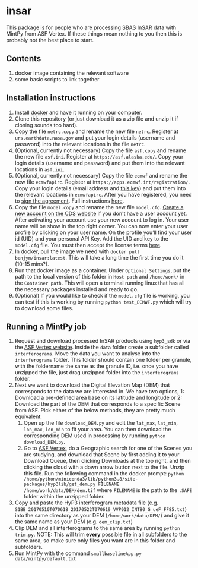 # insar

This package is for people who are processing SBAS InSAR data with MintPy from ASF Vertex. If these things mean nothing to you then this is probably not the best place to start.

## Contents
1. docker image containing the relevant software
2. some basic scripts to link together

## Installation instructions
1. Install [docker](https://www.docker.com/) and have it running on your computer.
2. Clone this repository (or just download it as a zip file and unzip it if cloning sounds too hard).
3. Copy the file `netrc.copy` and rename the new file `netrc`. Register at `urs.earthdata.nasa.gov` and put your login details (username and password) into the relevant locations in the file `netrc`.
4. (Optional, currently not necessary) Copy the file `asf.copy` and rename the new file `asf.ini`. Register at `https://asf.alaska.edu/`. Copy your login details (username and password) and put them into the relevant locations in `asf.ini`.
5. (Optional, currently not necessary) Copy the file `ecmwf` and rename the new file `ecmwfapirc`. Register at `https://apps.ecmwf.int/registration/`. Copy your login details (email address and [this key](https://api.ecmwf.int/v1/key/)) and put them into the relevant locations in `ecmwfapirc`. After you have registered, you need to [sign the agreement](https://apps.ecmwf.int/datasets/licences/general/). Full instructions [here](http://earthdef.caltech.edu/projects/pyaps/wiki/Main#).
6. Copy the file `model.copy` and rename the new file `model.cfg`. [Create a new account on the CDS website](https://cds.climate.copernicus.eu/user/register) if you don't have a user account yet. After activating your account use your new account to log in. Your user name will be show in the top right corner. You can now enter your user profile by clicking on your user name. On the profile you’ll find your user id (UID) and your personal API Key. Add the UID and key to the `model.cfg` file. You  must then accept the license terms [here](https://cds.climate.copernicus.eu/cdsapp/#!/terms/licence-to-use-copernicus-products).
7. In docker, pull the image we need with `docker pull benjym/insar:latest`. This will take a long time the first time you do it (10-15 mins?).
8. Run that docker image as a container. Under `Optional Settings`, put the path to the local version of this folder in `Host path` and `/home/work/` in the `Container path`. This will open a terminal running linux that has all the necessary packages installed and ready to go.
9. (Optional) If you would like to check if the `model.cfg` file is working, you can test if this is working by running `python test_ECMWF.py` which will try to download some files.

## Running a MintPy job
1. Request and download processed InSAR products using `hyp3_sdk` or via the [ASF Vertex website](https://search.asf.alaska.edu/#/). Inside the `data` folder create a subfolder called `interferograms`. Move the data you want to analyse into the `interferograms` folder. This folder should contain one folder per granule, with the foldername the same as the granule ID, i.e. once you have unzipped the file, just drag unzipped folder into the `interferograms` folder.
2. Next we want to download the Digital Elevation Map (DEM) that corresponds to the data we are interested in. We have two options, 1: Download a pre-defined area base on its latitude and longitude or 2: Download the part of the DEM that corresponds to a specific Scene from ASF. Pick either of the below methods, they are pretty much equivalent:
    1. Open up the file `download_DEM.py` and edit the `lat_max`, `lat_min`, `lon_max`, `lon_min` to fit your area. You can then download the corresponding DEM used in processing by running `python download_DEM.py`.
    2. Go to [ASF Vertex](https://search.asf.alaska.edu/#/), do a Geographic search for one of the Scenes you are studying, and download that Scene by first adding it to your Download Queue, then clicking Downloads at the top right, and then clicking the cloud with a down arrow button next to the file. Unzip this file. Run the following command in the docker prompt: `python /home/python/miniconda3/lib/python3.8/site-packages/hyp3lib/get_dem.py FILENAME /home/work/data/DEM/dem.tif` where `FILENAME` is the path to the `.SAFE` folder within the unzipped folder.
3. Copy and paste the HyP3 interferogram metadata file (e.g. `S1BB_20170510T070618_20170522T070619_VVP012_INT80_G_ueF_FF85.txt`) into the same directory as your DEM (`/home/work/data/DEM/`) and give it the same name as your DEM (e.g. `dem_clip.txt`)
4. Clip DEM and all interferograms to the same area by running `python trim.py`. NOTE: This will trim **every** possible file in all subfolders to the same area, so make sure only files you want are in this folder and subfolders.
5. Run MintPy with the command `smallbaselineApp.py data/mintpy/default.txt`
